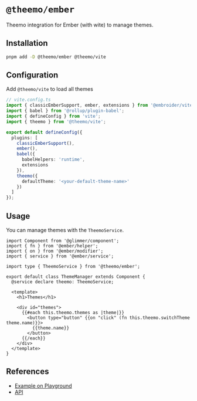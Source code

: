 # `@theemo/ember`

Theemo integration for Ember (with wite) to manage themes.

## Installation

```sh
pnpm add -D @theemo/ember @theemo/vite
```

## Configuration

Add `@theemo/vite` to load all themes

```ts
// vite.config.ts
import { classicEmberSupport, ember, extensions } from '@embroider/vite';
import { babel } from '@rollup/plugin-babel';
import { defineConfig } from 'vite';
import { theemo } from '@theemo/vite';

export default defineConfig({
  plugins: [
    classicEmberSupport(),
    ember(),
    babel({
      babelHelpers: 'runtime',
      extensions
    }),
    theemo({
      defaultTheme: '<your-default-theme-name>'
    })
  ]
});
```

## Usage

You can manage themes with the `TheemoService`.

```glimmer-ts
import Component from '@glimmer/component';
import { fn } from '@ember/helper';
import { on } from '@ember/modifier';
import { service } from '@ember/service';

import type { TheemoService } from '@theemo/ember';

export default class ThemeManager extends Component {
  @service declare theemo: TheemoService;

  <template>
    <h1>Themes</h1>

    <div id="themes">
      {{#each this.theemo.themes as |theme|}}
        <button type="button" {{on "click" (fn this.theemo.switchTheme theme.name)}}>
          {{theme.name}}
        </button>
      {{/each}}
    </div>
  </template>
}
```

## References

- [Example on Playground](https://github.com/theemo-tokens/tree/main/playground/ember)
- [API](https://theemo.io/api/@theemo/ember/)
